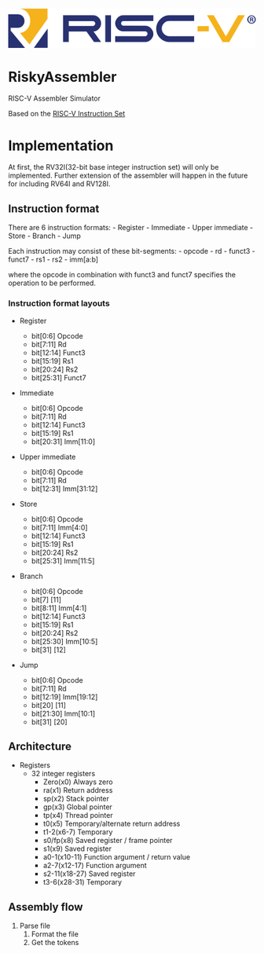 ![](/docs/Assets/risc-v-logo.png)

# RiskyAssembler
RISC-V Assembler Simulator

Based on the [RISC-V Instruction Set](https://riscv.org/wp-content/uploads/2017/05/riscv-spec-v2.2.pdf)

# Implementation

At first, the RV32I(32-bit base integer instruction set) will only be implemented. Further extension of the assembler will happen in the future for including RV64I and RV128I.

## Instruction format

There are 6 instruction formats:
    - Register
    - Immediate
    - Upper immediate
    - Store
    - Branch
    - Jump

Each instruction may consist of these bit-segments:
    - opcode
    - rd
    - funct3
    - funct7
    - rs1
    - rs2
    - imm[a:b]

where the opcode in combination with funct3 and funct7 specifies the operation to be performed.

### Instruction format layouts

- Register
    - bit[0:6]      Opcode
    - bit[7:11]     Rd
    - bit[12:14]    Funct3
    - bit[15:19]    Rs1
    - bit[20:24]    Rs2
    - bit[25:31]    Funct7

- Immediate
    - bit[0:6]      Opcode
    - bit[7:11]     Rd
    - bit[12:14]    Funct3
    - bit[15:19]    Rs1
    - bit[20:31]    Imm[11:0]

- Upper immediate
    - bit[0:6]      Opcode
    - bit[7:11]     Rd
    - bit[12:31]    Imm[31:12]

- Store
    - bit[0:6]      Opcode
    - bit[7:11]     Imm[4:0]
    - bit[12:14]    Funct3
    - bit[15:19]    Rs1
    - bit[20:24]    Rs2
    - bit[25:31]    Imm[11:5]

- Branch
    - bit[0:6]      Opcode
    - bit[7]        [11]
    - bit[8:11]     Imm[4:1] 
    - bit[12:14]    Funct3
    - bit[15:19]    Rs1
    - bit[20:24]    Rs2
    - bit[25:30]    Imm[10:5]
    - bit[31]       [12]

- Jump
    - bit[0:6]      Opcode
    - bit[7:11]     Rd
    - bit[12:19]    Imm[19:12]
    - bit[20]       [11]
    - bit[21:30]    Imm[10:1]
    - bit[31]       [20]

## Architecture

- Registers
    - 32 integer registers
        - Zero(x0) Always zero
        - ra(x1) Return address
        - sp(x2) Stack pointer
        - gp(x3) Global pointer
        - tp(x4) Thread pointer
        - t0(x5) Temporary/alternate return address
        - t1-2(x6-7) Temporary
        - s0/fp(x8) Saved register / frame pointer
        - s1(x9) Saved register
        - a0-1(x10-11) Function argument / return value
        - a2-7(x12-17) Function argument
        - s2-11(x18-27) Saved register
        - t3-6(x28-31) Temporary

## Assembly flow

1. Parse file
    1. Format the file
    2. Get the tokens